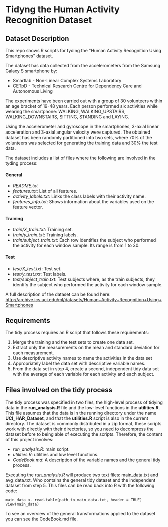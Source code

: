 # Tidyng the Human Activity Recognition Dataset
## Dataset Description
This repo shows R scripts for tyding the "Human Activity Recognition Using Smartphones" dataset. 

The dataset has data collected from the accelerometers from the Samsung Galaxy S smartphone by:
* Smartlab - Non-Linear Complex Systems Laboratory
* CETpD - Technical Research Centre for Dependency Care and Autonomous Living

The experiments have been carried out with a group of 30 volunteers within an age bracket of 19-48 years. Each person 
performed six activities while wearing the smartphone: WALKING, WALKING_UPSTAIRS, WALKING_DOWNSTAIRS, SITTING, STANDING and 
LAYING.

Using the accelerometer and gyroscope in the smartphones, 3-axial linear acceleration and 3-axial angular velocity were captured. 
The obtained dataset has been randomly partitioned into two sets, where 70% of the volunteers was selected for generating the training data and 30% the test data.

The dataset includes a list of files where the following are involved in the tyding process:

#### General
* _README.txt_
* _features.txt_: List of all features.
* _activity_labels.txt_: Links the class labels with their activity name.
* _features_info.txt_: Shows information about the variables used on the feature vector.
#### Training
* _train/X_train.txt_: Training set.
* _train/y_train.txt_: Training labels.
* _train/subject_train.txt_: Each row identifies the subject who performed the activity for each window sample. Its range is from 1 to 30. 
#### Test
* _test/X_test.txt_: Test set.
* _test/y_test.txt_: Test labels.
* _test/subject_train.txt_: Test subjects where, as the train subjects, they identify the subject who performed the activity for each window sample. 

A full description of the dataset can be found here:
http://archive.ics.uci.edu/ml/datasets/Human+Activity+Recognition+Using+Smartphones

## Requirements
The tidy process requires an R script that follows these requirements:
1. Merge the training and the test sets to create one data set.
2. Extract only the measurements on the mean and standard deviation for each measurement.
3. Use descriptive activity names to name the activities in the data set
4. Appropriately label the data set with descriptive variable names.
5. From the data set in step 4, create a second, independent tidy data set with the average of each variable for each activity and each subject.

## Files involved on the tidy process
The tidy process was specified in two files, the high-level process of tidying data in the __run_analysis.R__ file and the low-level functions in the __utilities.R__. 
This file assumes that the data is in the running directory under the name __UCI_HAR_Dataset__, and that the __utilities.R__ script is also in the current directory. 
The dataset is commonly distributed in a zip format, these scripts work with directly with their directories, so you need to decompress the dataset before to being able of executing the scripts.
Therefore, the content of this project involves:
* _run_analysis.R_: main script.
* _utilities.R_: utilities and low level functions.
* _CodeBook.md_: A description of the variable names and the general tidy process.

Executing the _run_analysis.R_ will produce two text files: main_data.txt and avg_data.txt. Who contains the general tidy dataset and the independent dataset from step 5. 
This files can be read back into R with the following code:
```
main_data <- read.table(path_to_main_data.txt, header = TRUE)
View(main_data)
```
To see an overview of the general transformations applied to the dataset you can see the CodeBook.md file.
